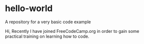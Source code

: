 # hello-world
A repository for a very basic code example

Hi, Recently I have joined FreeCodeCamp.org in order to gain some practical training on learning how to code. 
